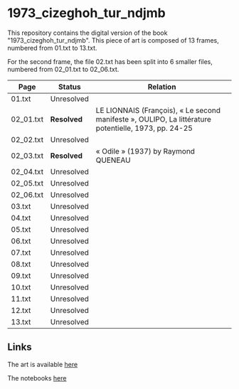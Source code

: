 # 1973_cizeghoh_tur_ndjmb

This repository contains the digital version of the book "1973_cizeghoh_tur_ndjmb". This piece of art is composed of 13 frames, numbered from 01.txt to 13.txt.

For the second frame, the file 02.txt has been split into 6 smaller files, numbered from 02_01.txt to 02_06.txt.

| Page         | Status     | Relation |
| ------------|------------|------------|
| 01.txt       | Unresolved | |
| 02_01.txt    | **Resolved**   | LE LIONNAIS (François), « Le second manifeste », OULIPO, La littérature potentielle, 1973, pp. 24-25 |
| 02_02.txt    | Unresolved | |
| 02_03.txt    | **Resolved**   | « Odile » (1937) by Raymond QUENEAU |
| 02_04.txt    | Unresolved | |
| 02_05.txt    | Unresolved | |
| 02_06.txt    | Unresolved | |
| 03.txt       | Unresolved | |
| 04.txt       | Unresolved | |
| 05.txt       | Unresolved | |
| 06.txt       | Unresolved | |
| 07.txt       | Unresolved | |
| 08.txt       | Unresolved | |
| 09.txt       | Unresolved | |
| 10.txt       | Unresolved | |
| 11.txt       | Unresolved | |
| 12.txt       | Unresolved | |
| 13.txt       | Unresolved | |


## Links

The art is available [here](http://guydecointet.org/en/prop/284)

The notebooks [here](http://guydecointet.org/en/carnet)
